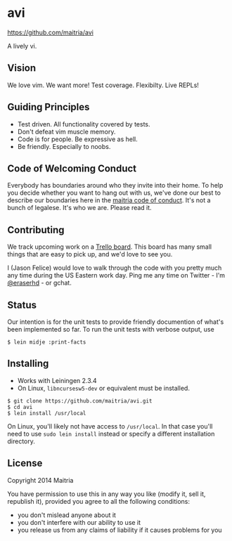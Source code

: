 # avi

https://github.com/maitria/avi

A lively vi.

## Vision

We love vim. We want more! Test coverage. Flexibilty. Live REPLs! 

## Guiding Principles

* Test driven. All functionality covered by tests.
* Don't defeat vim muscle memory.
* Code is for people. Be expressive as hell.
* Be friendly. Especially to noobs.

## Code of Welcoming Conduct

Everybody has boundaries around who they invite into their home. To help you decide whether you want to hang out with us, we've done our best to describe our boundaries here in the [maitria code of conduct](http://maitria.com/coc). It's not a bunch of legalese. It's who we are. Please read it.

## Contributing

We track upcoming work on a [Trello board].  This board has many small things
that are easy to pick up, and we'd love to see you.

I (Jason Felice) would love to walk through the code with you pretty much any
time during the US Eastern work day.  Ping me any time on Twitter - I'm
[@eraserhd] - or gchat.

[Trello board]: https://trello.com/b/E2LFvVLy/avi
[@eraserhd]: https://twitter.com/eraserhd

## Status

Our intention is for the unit tests to provide friendly documention of what's
been implemented so far.  To run the unit tests with verbose output, use

```
$ lein midje :print-facts
```

## Installing

* Works with Leiningen 2.3.4
* On Linux, `libncursesw5-dev` or equivalent must be installed.

```
$ git clone https://github.com/maitria/avi.git
$ cd avi
$ lein install /usr/local
```

On Linux, you'll likely not have access to `/usr/local`.  In that case you'll need to use
`sudo lein install` instead or specify a different installation directory.

## License

Copyright 2014 Maitria

You have permission to use this in any way you like (modify it, sell it, republish it), 
provided you agree to all the following conditions:

* you don't mislead anyone about it
* you don't interfere with our ability to use it
* you release us from any claims of liability if it causes problems for you
